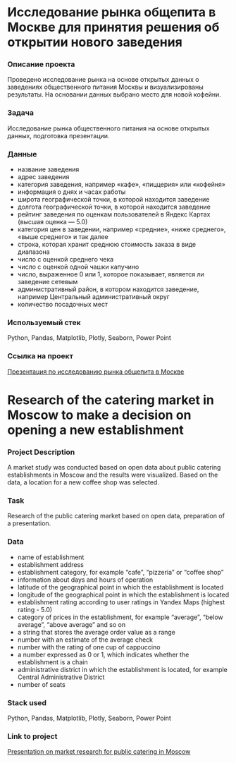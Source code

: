 # **Исследование рынка общепита в Москве для принятия решения об открытии нового заведения**

### **Описание проекта** 

Проведено исследование рынка на основе открытых данных о заведениях общественного питания Москвы и визуализированы результаты. На основании данных выбрано место для новой кофейни.

### **Задача** 

Исследование рынка общественного питания на основе открытых данных, подготовка презентации.

### **Данные**

* название заведения
* адрес заведения
* категория заведения, например «кафе», «пиццерия» или «кофейня»
* информация о днях и часах работы
* широта географической точки, в которой находится заведение
* долгота географической точки, в которой находится заведение
* рейтинг заведения по оценкам пользователей в Яндекс Картах (высшая оценка — 5.0)
* категория цен в заведении, например «средние», «ниже среднего», «выше среднего» и так далее
* строка, которая хранит среднюю стоимость заказа в виде диапазона
* число с оценкой среднего чека
* число с оценкой одной чашки капучино
* число, выраженное 0 или 1, которое показывает, является ли заведение сетевым
* административный район, в котором находится заведение, например Центральный административный округ
* количество посадочных мест


### **Используемый стек**

Python, Pandas, Matplotlib, Plotly, Seaborn, Power Point


### **Ссылка на проект**

[Презентация по исследованию рынка общепита в Москве](https://docs.google.com/presentation/d/1D3RT4DGk4EozmZKJZktvhfaZFjNI_F3J_XkXy2Mi69k/edit?usp=sharing)


# **Research of the catering market in Moscow to make a decision on opening a new establishment**

### **Project Description**

A market study was conducted based on open data about public catering establishments in Moscow and the results were visualized. Based on the data, a location for a new coffee shop was selected.

### **Task**

Research of the public catering market based on open data, preparation of a presentation.

### **Data**

* name of establishment
* establishment address
* establishment category, for example “cafe”, “pizzeria” or “coffee shop”
* information about days and hours of operation
* latitude of the geographical point in which the establishment is located
* longitude of the geographical point in which the establishment is located
* establishment rating according to user ratings in Yandex Maps (highest rating - 5.0)
* category of prices in the establishment, for example “average”, “below average”, “above average” and so on
* a string that stores the average order value as a range
* number with an estimate of the average check
* number with the rating of one cup of cappuccino
* a number expressed as 0 or 1, which indicates whether the establishment is a chain
* administrative district in which the establishment is located, for example Central Administrative District
* number of seats


### **Stack used**

Python, Pandas, Matplotlib, Plotly, Seaborn, Power Point

### **Link to project**

[Presentation on market research for public catering in Moscow](https://docs.google.com/presentation/d/1D3RT4DGk4EozmZKJZktvhfaZFjNI_F3J_XkXy2Mi69k/edit?usp=sharing)

